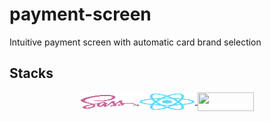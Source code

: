 # payment-screen
Intuitive payment screen with automatic card brand selection

## Stacks
<p align="center">
  <a align="center" href="https://github.com/M4RC0N3">
    <img align="center" style="max-width:100%;" src= "https://raw.githubusercontent.com/devicons/devicon/master/icons/sass/sass-original.svg" width="90" height="30" alt ="SASS"></img>
    <img align="center" style="max-width:100%;" src= "https://raw.githubusercontent.com/devicons/devicon/master/icons/react/react-original.svg" width="90" height="30" alt ="React"></img>
  <img  align="center" style="max-width:100%;" src="https://cdn.jsdelivr.net/gh/devicons/devicon/icons/typescript/typescript-original.svg"  width="90" height="30" />

  </a>
</p>